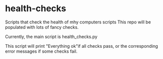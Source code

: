 # health-checks
Scripts that check the health of mhy computers
scripts
This repo will be populated with lots of fancy checks.

Currently, the main script is health_checks.py

This script will print "Everything ok"if all checks pass, or the corresponding error messages if some checks fail. 

